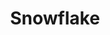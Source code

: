 ---
has_children: false
layout: default
title: Snowflake
parent: Data Types
grand_parent: Protocol
nav_order: 8
---